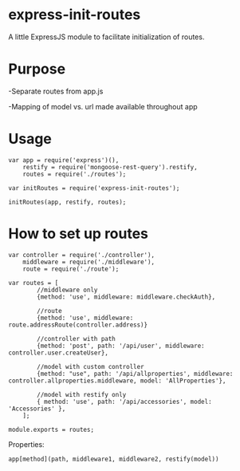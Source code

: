 # express-init-routes
A little ExpressJS module to facilitate initialization of routes.

# Purpose
-Separate routes from app.js

-Mapping of model vs. url made available throughout app

# Usage
```
var app = require('express')(),
    restify = require('mongoose-rest-query').restify,
    routes = require('./routes');

var initRoutes = require('express-init-routes');

initRoutes(app, restify, routes);
```

# How to set up routes
```
var controller = require('./controller'),
    middleware = require('./middleware'),
    route = require('./route');

var routes = [
        //middleware only
        {method: 'use', middleware: middleware.checkAuth},

        //route
        {method: 'use', middleware: route.addressRoute(controller.address)}

        //controller with path
        {method: 'post', path: '/api/user', middleware: controller.user.createUser},

        //model with custom controller
        {method: "use", path: '/api/allproperties', middleware: controller.allproperties.middleware, model: 'AllProperties'},

        //model with restify only
        { method: 'use', path: '/api/accessories', model: 'Accessories' },
    ];

module.exports = routes;
```

Properties:
```
app[method](path, middleware1, middleware2, restify(model))
```